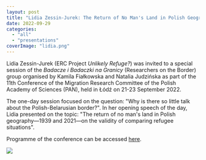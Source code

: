 ```yaml
---
layout: post
title: "Lidia Zessin-Jurek: The Return of No Man's Land in Polish Geography (1939 and 2021 Compared)"
date: 2022-09-29
categories: 
  - "all"
  - "presentations"
coverImage: "lidia.png"
---
```


Lidia Zessin-Jurek (ERC Project _Unlikely Refuge?_) was invited to a special session of the _Badacze i Badaczki na Granicy_ (Researchers on the Border) group organised by Kamila Fiałkowska and Natalia Judzińska as part of the 11th Conference of the Migration Research Committee of the Polish Academy of Sciences (PAN), held in Łódź on 21-23 September 2022.

The one-day session focused on the question: "Why is there so little talk about the Polish-Belarusian border?". In her opening speech of the day, Lidia presented on the topic: "The return of no man's land in Polish geography—1939 and 2021—on the validity of comparing refugee situations".

Programme of the conference can be accessed [here](https://www.uni.lodz.pl/fileadmin/user_upload/Konferencje/KONFERENCJA_KOMITETU_BADA%C5%83_NAD_MIGRACJAMI/kbnm2022program.pdf).

![](../../../../assets/images/lidia-1024x768.png)

